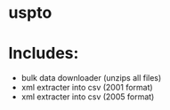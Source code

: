 # uspto

# Includes:
- bulk data downloader (unzips all files)
- xml extracter into csv (2001 format)
- xml extracter into csv (2005 format)
